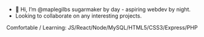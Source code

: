 - 👋 Hi, I’m @maplegilbs sugarmaker by day - aspiring webdev by night.
- Looking to collaborate on any interesting projects.

Comfortable / Learning:
JS/React/Node/MySQL/HTML5/CSS3/Express/PHP

